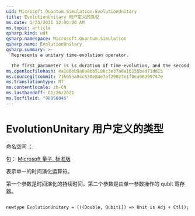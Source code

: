 ```yaml
---
uid: Microsoft.Quantum.Simulation.EvolutionUnitary
title: EvolutionUnitary 用户定义的类型
ms.date: 1/23/2021 12:00:00 AM
ms.topic: article
qsharp.kind: udt
qsharp.namespace: Microsoft.Quantum.Simulation
qsharp.name: EvolutionUnitary
qsharp.summary: >-
  Represents a unitary time-evolution operator.

  The first parameter is is duration of time-evolution, and the second parameter is the qubit register acted upon by the unitary.
ms.openlocfilehash: ea160bb9a0a8bb5106c3e37a6a16155bad71dd25
ms.sourcegitcommit: 71605ea9cc630e84e7ef29027e1f0ea06299747e
ms.translationtype: MT
ms.contentlocale: zh-CN
ms.lasthandoff: 01/26/2021
ms.locfileid: "98856046"
---
```

# <a name="evolutionunitary-user-defined-type"></a>EvolutionUnitary 用户定义的类型

命名空间 [：](xref:Microsoft.Quantum.Simulation)

包： [Microsoft 量子. 标准版](https://nuget.org/packages/Microsoft.Quantum.Standard)


表示单一的时间演化运算符。

第一个参数是时间演化的持续时间，第二个参数是由单一参数操作的 qubit 寄存器。

```qsharp

newtype EvolutionUnitary = (((Double, Qubit[]) => Unit is Adj + Ctl));
```

